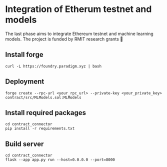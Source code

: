 # Integration of Etherum testnet and models

The last phase aims to integrate Ethereum testnet and machine learning models. The project is funded by RMIT research grants 🌳

## Install forge

```
curl -L https://foundry.paradigm.xyz | bash
```

## Deployment

```
forge create --rpc-url <your_rpc_url> --private-key <your_private_key> contract/src/MLModels.sol:MLModels
```

## Install required packages

```
cd contract_connector
pip install -r requirements.txt
```

## Build server

```
cd contract_connector
flask --app app.py run --host=0.0.0.0 --port=8000
```
